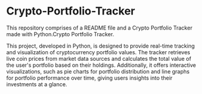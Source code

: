 # Crypto-Portfolio-Tracker
This repository comprises of a README file and a Crypto Portfolio Tracker made with Python.Crypto Portfolio Tracker. 
 
This project, developed in Python, is designed to provide real-time tracking and visualization of cryptocurrency portfolio values. 
The tracker retrieves live coin prices from market data sources and calculates the total value of the user's portfolio based on their holdings. 
Additionally, it offers interactive visualizations, such as pie charts for portfolio distribution and line graphs for portfolio performance over time, giving users insights into their investments at a glance.

